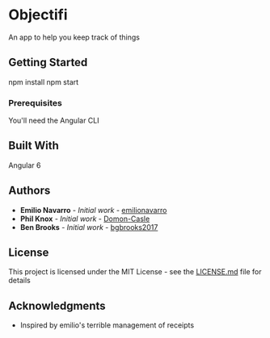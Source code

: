 # Objectifi
An app to help you keep track of things

## Getting Started

npm install
npm start

### Prerequisites

You'll need the Angular CLI 

## Built With

Angular 6

## Authors

* **Emilio Navarro** - *Initial work* - [emilionavarro](https://github.com/emilionavarro)
* **Phil Knox** - *Initial work* - [Domon-Casle](https://github.com/Domon-Casle)
* **Ben Brooks** - *Initial work* - [bgbrooks2017](https://github.com/bgbrooks2017)


<!-- See also the list of [contributors](https://github.com/your/project/contributors) who participated in this project. -->

## License

This project is licensed under the MIT License - see the [LICENSE.md](LICENSE.md) file for details

## Acknowledgments

* Inspired by emilio's terrible management of receipts 